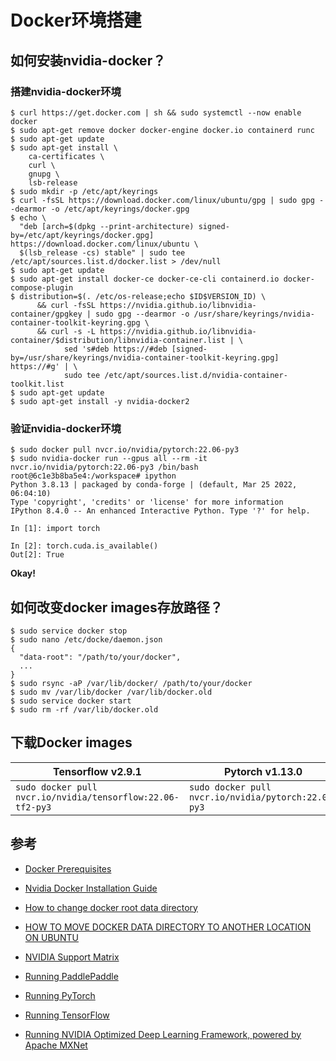 # Docker环境搭建

## 如何安装nvidia-docker？

### 搭建nvidia-docker环境

```
$ curl https://get.docker.com | sh && sudo systemctl --now enable docker
$ sudo apt-get remove docker docker-engine docker.io containerd runc
$ sudo apt-get update
$ sudo apt-get install \
    ca-certificates \
    curl \
    gnupg \
    lsb-release
$ sudo mkdir -p /etc/apt/keyrings
$ curl -fsSL https://download.docker.com/linux/ubuntu/gpg | sudo gpg --dearmor -o /etc/apt/keyrings/docker.gpg
$ echo \
  "deb [arch=$(dpkg --print-architecture) signed-by=/etc/apt/keyrings/docker.gpg] https://download.docker.com/linux/ubuntu \
  $(lsb_release -cs) stable" | sudo tee /etc/apt/sources.list.d/docker.list > /dev/null
$ sudo apt-get update
$ sudo apt-get install docker-ce docker-ce-cli containerd.io docker-compose-plugin
$ distribution=$(. /etc/os-release;echo $ID$VERSION_ID) \
      && curl -fsSL https://nvidia.github.io/libnvidia-container/gpgkey | sudo gpg --dearmor -o /usr/share/keyrings/nvidia-container-toolkit-keyring.gpg \
      && curl -s -L https://nvidia.github.io/libnvidia-container/$distribution/libnvidia-container.list | \
            sed 's#deb https://#deb [signed-by=/usr/share/keyrings/nvidia-container-toolkit-keyring.gpg] https://#g' | \
            sudo tee /etc/apt/sources.list.d/nvidia-container-toolkit.list
$ sudo apt-get update
$ sudo apt-get install -y nvidia-docker2
```

### 验证nvidia-docker环境

```
$ sudo docker pull nvcr.io/nvidia/pytorch:22.06-py3
$ sudo nvidia-docker run --gpus all --rm -it nvcr.io/nvidia/pytorch:22.06-py3 /bin/bash
root@6c1e3b8ba5e4:/workspace# ipython
Python 3.8.13 | packaged by conda-forge | (default, Mar 25 2022, 06:04:10)
Type 'copyright', 'credits' or 'license' for more information
IPython 8.4.0 -- An enhanced Interactive Python. Type '?' for help.

In [1]: import torch

In [2]: torch.cuda.is_available()
Out[2]: True
```

**Okay!**

## 如何改变docker images存放路径？

```
$ sudo service docker stop
$ sudo nano /etc/docke/daemon.json
{
  "data-root": "/path/to/your/docker",
  ...
}
$ sudo rsync -aP /var/lib/docker/ /path/to/your/docker
$ sudo mv /var/lib/docker /var/lib/docker.old
$ sudo service docker start
$ sudo rm -rf /var/lib/docker.old
```

## 下载Docker images

| Tensorflow v2.9.1                                          | Pytorch v1.13.0                                     | Mxnet v1.9.1                                 | PaddlePaddle v2.2.2                                      |
| ---------------------------------------------------------- | --------------------------------------------------- | -------------------------------------------- | -------------------------------------------------------- |
| `sudo docker pull nvcr.io/nvidia/tensorflow:22.06-tf2-py3` | `sudo docker pull nvcr.io/nvidia/pytorch:22.06-py3` | `docker pull nvcr.io/nvidia/mxnet:22.06-py3` | `sudo docker pull nvcr.io/nvidia/paddlepaddle:22.06-py3` |



## 参考

- [Docker Prerequisites](https://docs.docker.com/engine/install/ubuntu/)

- [Nvidia Docker Installation Guide](https://docs.nvidia.com/datacenter/cloud-native/container-toolkit/install-guide.html)

- [How to change docker root data directory](https://tienbm90.medium.com/how-to-change-docker-root-data-directory-89a39be1a70b)

- [HOW TO MOVE DOCKER DATA DIRECTORY TO ANOTHER LOCATION ON UBUNTU](https://www.guguweb.com/2019/02/07/how-to-move-docker-data-directory-to-another-location-on-ubuntu/)

- [NVIDIA Support Matrix](https://docs.nvidia.com/deeplearning/frameworks/support-matrix/index.html)

- [Running PaddlePaddle](https://docs.nvidia.com/deeplearning/frameworks/paddle-paddle-release-notes/running.html#running)

- [Running PyTorch](https://docs.nvidia.com/deeplearning/frameworks/pytorch-release-notes/running.html#running)

- [Running TensorFlow](https://docs.nvidia.com/deeplearning/frameworks/tensorflow-release-notes/running.html#running)

- [Running NVIDIA Optimized Deep Learning Framework, powered by Apache MXNet](https://docs.nvidia.com/deeplearning/frameworks/mxnet-release-notes/running.html#running)

  